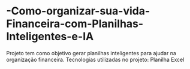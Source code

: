 # -Como-organizar-sua-vida-Financeira-com-Planilhas-Inteligentes-e-IA
Projeto tem como objetivo gerar planilhas inteligentes para ajudar na organização financeira.
Tecnologias utilizadas no projeto: Planilha Excel 
